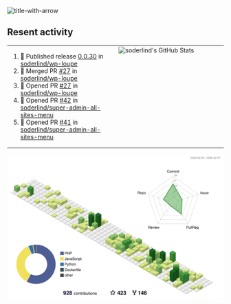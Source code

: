 
![title-with-arrow](https://github.com/soderlind/soderlind/assets/1649452/0f685042-97c3-46ba-b290-804d07f05370)



## Resent activity

<table width="100%" border="0"><tr><td width="49%">

<!--START_SECTION:activity-->
1. 🚀 Published release [0.0.30](https://github.com/soderlind/wp-loupe/releases/tag/0.0.30) in [soderlind/wp-loupe](https://github.com/soderlind/wp-loupe)
2. 🎉 Merged PR [#27](https://github.com/soderlind/wp-loupe/pull/27) in [soderlind/wp-loupe](https://github.com/soderlind/wp-loupe)
3. 💪 Opened PR [#27](https://github.com/soderlind/wp-loupe/pull/27) in [soderlind/wp-loupe](https://github.com/soderlind/wp-loupe)
4. 💪 Opened PR [#42](https://github.com/soderlind/super-admin-all-sites-menu/pull/42) in [soderlind/super-admin-all-sites-menu](https://github.com/soderlind/super-admin-all-sites-menu)
5. 💪 Opened PR [#41](https://github.com/soderlind/super-admin-all-sites-menu/pull/41) in [soderlind/super-admin-all-sites-menu](https://github.com/soderlind/super-admin-all-sites-menu)
<!--END_SECTION:activity-->
  </td>
<td width="49%" valign="top">
     <img  alt="soderlind's GitHub Stats" src="https://awesome-github-stats.azurewebsites.net/user-stats/soderlind?cardType=octocat&theme=github&preferLogin=false&Title=FFFFFF&Border=FFFFFF" />
</td></tr></table>


![](./profile-3d-contrib/profile-green-animate.svg)



